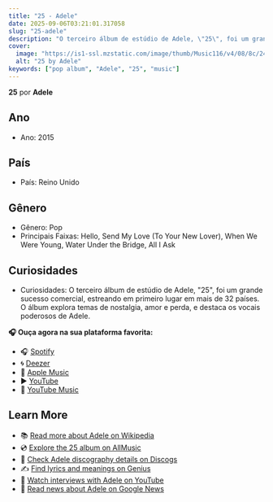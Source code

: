 ```yaml
---
title: "25 - Adele"
date: 2025-09-06T03:21:01.317058
slug: "25-adele"
description: "O terceiro álbum de estúdio de Adele, \"25\", foi um grande sucesso comercial, estreando em primeiro lugar em mais de 32 países."
cover:
  image: "https://is1-ssl.mzstatic.com/image/thumb/Music116/v4/08/8c/24/088c2405-2e33-801b-5c38-e967f2c01e69/191404113974.png/500x500bb.jpg"
  alt: "25 by Adele"
keywords: ["pop album", "Adele", "25", "music"]
---
```


**25** por **Adele**
## Ano
- Ano: 2015
## País
- País: Reino Unido
## Gênero
- Gênero: Pop
- Principais Faixas: Hello, Send My Love (To Your New Lover), When We Were Young, Water Under the Bridge, All I Ask
## Curiosidades
- Curiosidades: O terceiro álbum de estúdio de Adele, "25", foi um grande sucesso comercial, estreando em primeiro lugar em mais de 32 países. O álbum explora temas de nostalgia, amor e perda, e destaca os vocais poderosos de Adele.



**🎧 Ouça agora na sua plataforma favorita:**

- 🎧 [Spotify](https://open.spotify.com/search/25%20Adele)
- 🌀 [Deezer](https://www.deezer.com/search/25%20Adele)
- 🍎 [Apple Music](https://music.apple.com/search?term=25%20Adele)
- ▶️ [YouTube](https://www.youtube.com/results?search_query=25%20Adele)
- 🎵 [YouTube Music](https://music.youtube.com/search?q=25%20Adele)

## Learn More

- 📚 [Read more about Adele on Wikipedia](https://en.wikipedia.org/wiki/Adele)
- 💿 [Explore the 25 album on AllMusic](https://www.allmusic.com/search/albums/25)
- 📀 [Check Adele discography details on Discogs](https://www.discogs.com/search/?q=25+Adele&type=all)
- ✍️ [Find lyrics and meanings on Genius](https://genius.com/search?q=25%20Adele)
- 🎤 [Watch interviews with Adele on YouTube](https://www.youtube.com/results?search_query=Adele+interview)
- 📰 [Read news about Adele on Google News](https://news.google.com/search?q=Adele)